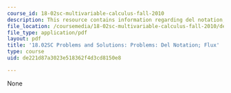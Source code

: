 ```yaml
---
course_id: 18-02sc-multivariable-calculus-fall-2010
description: This resource contains information regarding del notation; flux.
file_location: /coursemedia/18-02sc-multivariable-calculus-fall-2010/de221d87a3023e518362f4d3cd8150e8_MIT18_02SC_pb_85_comb.pdf
file_type: application/pdf
layout: pdf
title: '18.02SC Problems and Solutions: Problems: Del Notation; Flux'
type: course
uid: de221d87a3023e518362f4d3cd8150e8

---
```

None